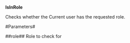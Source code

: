 **IsInRole**

Checks whether the Current user has the requested role.

#Parameters#


##role##
Role to check for
